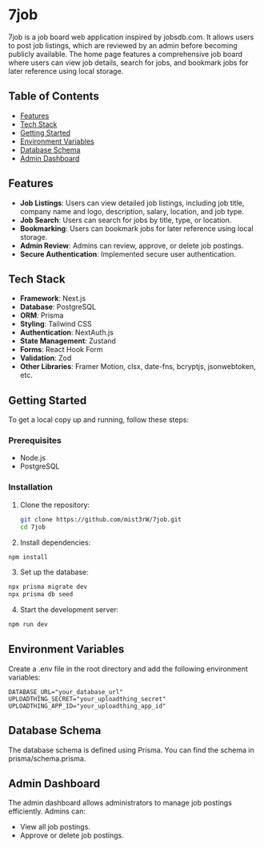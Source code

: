 # 7job

7job is a job board web application inspired by jobsdb.com. It allows users to post job listings, which are reviewed by an admin before becoming publicly available. The home page features a comprehensive job board where users can view job details, search for jobs, and bookmark jobs for later reference using local storage.

## Table of Contents

- [Features](#features)
- [Tech Stack](#tech-stack)
- [Getting Started](#getting-started)
- [Environment Variables](#environment-variables)
- [Database Schema](#database-schema)
- [Admin Dashboard](#admin-dashboard)

## Features

- **Job Listings**: Users can view detailed job listings, including job title, company name and logo, description, salary, location, and job type.
- **Job Search**: Users can search for jobs by title, type, or location.
- **Bookmarking**: Users can bookmark jobs for later reference using local storage.
- **Admin Review**: Admins can review, approve, or delete job postings.
- **Secure Authentication**: Implemented secure user authentication.

## Tech Stack

- **Framework**: Next.js
- **Database**: PostgreSQL
- **ORM**: Prisma
- **Styling**: Tailwind CSS
- **Authentication**: NextAuth.js
- **State Management**: Zustand
- **Forms**: React Hook Form
- **Validation**: Zod
- **Other Libraries**: Framer Motion, clsx, date-fns, bcryptjs, jsonwebtoken, etc.

## Getting Started

To get a local copy up and running, follow these steps:

### Prerequisites

- Node.js
- PostgreSQL

### Installation

1. Clone the repository:

   ```bash
   git clone https://github.com/mist3rW/7job.git
   cd 7job
   ```

2. Install dependencies:

```bash
npm install
```

3. Set up the database:

```bash
npx prisma migrate dev
npx prisma db seed
```

4. Start the development server:

```bash
npm run dev
```

## Environment Variables

Create a .env file in the root directory and add the following environment variables:

```
DATABASE_URL="your_database_url"
UPLOADTHING_SECRET="your_uploadthing_secret"
UPLOADTHING_APP_ID="your_uploadthing_app_id"
```

## Database Schema

The database schema is defined using Prisma. You can find the schema in prisma/schema.prisma.

## Admin Dashboard

The admin dashboard allows administrators to manage job postings efficiently. Admins can:

- View all job postings.
- Approve or delete job postings.
